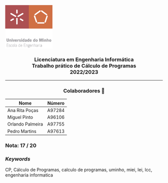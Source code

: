 <img src='uminho.png' width="30%"/>

<h3 align="center">Licenciatura em Engenharia Informática <br> Trabalho prático de Cálculo de Programas <br> 2022/2023 </h3>

---
<h3 align="center"> Colaboradores &#129309 </h2>

<div align="center">

| Nome             | Número |
|------------------|--------|
| Ana Rita Poças   | A97284 |
| Miguel Pinto     | A96106 |
| Orlando Palmeira | A97755 |
| Pedro Martins    | A97613 |

</div>

### Nota: 17 / 20

<h3><i>Keywords</i></h3>
CP, Cálculo de Programas, calculo de programas, uminho, miei, lei, lcc, engenharia informatica
